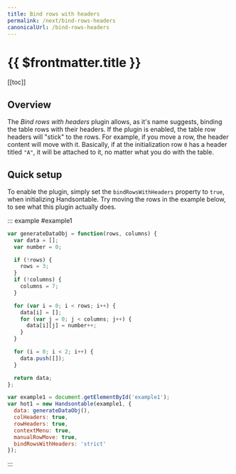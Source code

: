 ```yaml
---
title: Bind rows with headers
permalink: /next/bind-rows-headers
canonicalUrl: /bind-rows-headers
---
```


# {{ $frontmatter.title }}

[[toc]]

## Overview

The _Bind rows with headers_ plugin allows, as it's name suggests, binding the table rows with their headers.
If the plugin is enabled, the table row headers will "stick" to the rows. For example, if you move a row, the header content will move with it. Basically, if at the initialization row `0` has a header titled `"A"`, it will be attached to it, no matter what you do with the table.

## Quick setup

To enable the plugin, simply set the `bindRowsWithHeaders` property to `true`, when initializing Handsontable.
Try moving the rows in the example below, to see what this plugin actually does.


::: example #example1
```js
var generateDataObj = function(rows, columns) {
  var data = [];
  var number = 0;

  if (!rows) {
    rows = 3;
  }
  if (!columns) {
    columns = 7;
  }

  for (var i = 0; i < rows; i++) {
    data[i] = [];
    for (var j = 0; j < columns; j++) {
      data[i][j] = number++;
    }
  }

  for (i = 0; i < 2; i++) {
    data.push([]);
  }

  return data;
};

var example1 = document.getElementById('example1');
var hot1 = new Handsontable(example1, {
  data: generateDataObj(),
  colHeaders: true,
  rowHeaders: true,
  contextMenu: true,
  manualRowMove: true,
  bindRowsWithHeaders: 'strict'
});
```
:::
